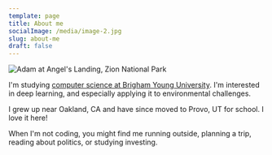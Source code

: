 ```yaml
---
template: page
title: About me
socialImage: /media/image-2.jpg
slug: about-me
draft: false
---
```

![Adam at Angel's Landing, Zion National Park](/media/17ab1b0f-4210-4fe6-8693-20d008eede68_1_201_a.webp)

I'm studying [computer science at Brigham Young University](https://cs.byu.edu/). I'm interested in deep learning, and especially applying it to environmental challenges. 

I grew up near Oakland, CA and have since moved to Provo, UT for school. I love it here!

When I'm not coding, you might find me running outside, planning a trip, reading about politics, or studying investing.